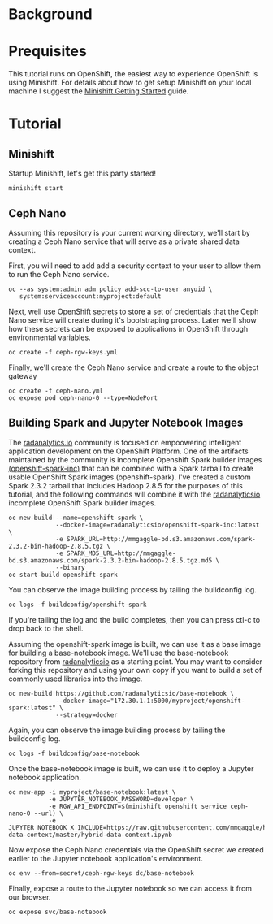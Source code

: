 # Background


# Prequisites

This tutorial runs on OpenShift, the easiest way to experience OpenShift is
using Minishift. For details about how to get setup Minishift on your local
machine I suggest the [Minishift Getting Started](https://docs.okd.io/latest/minishift/getting-started/installing.html) guide.

# Tutorial

## Minishift

Startup Minishift, let's get this party started!

```
minishift start
```

## Ceph Nano

Assuming this repository is your current working directory, we'll start by creating a Ceph Nano service that will serve as a private shared data context.

First, you will need to add add a security context to your user to allow them to run the Ceph Nano service.

```
oc --as system:admin adm policy add-scc-to-user anyuid \
   system:serviceaccount:myproject:default
```

Next, well use OpenShift [secrets](https://docs.openshift.com/container-platform/3.10/dev_guide/secrets.html) to store a set of credentials that the Ceph Nano service will create during it's bootstraping process. Later we'll show how these secrets can be exposed to applications in OpenShift through environmental variables.

```
oc create -f ceph-rgw-keys.yml
```

Finally, we'll create the Ceph Nano service and create a route to the object gateway

```
oc create -f ceph-nano.yml
oc expose pod ceph-nano-0 --type=NodePort
```

## Building Spark and Jupyter Notebook Images

The [radanalytics.io](https://radanalytics.io) community is focused on empoowering intelligent application development on the OpenShift Platform. One of the artifacts maintained by the community is incomplete Openshift Spark builder images [(openshift-spark-inc)](https://hub.docker.com/r/radanalyticsio/openshift-spark-inc/) that can be combined with a Spark tarball to create usable OpenShift Spark images (openshift-spark). I've created a custom Spark 2.3.2 tarball that includes Hadoop 2.8.5 for the purposes of this tutorial, and the following commands will combine it with the [radanalyticsio](https://radanalytics.io) incomplete OpenShift Spark builder images.

```
oc new-build --name=openshift-spark \
             --docker-image=radanalyticsio/openshift-spark-inc:latest \
             -e SPARK_URL=http://mmgaggle-bd.s3.amazonaws.com/spark-2.3.2-bin-hadoop-2.8.5.tgz \
             -e SPARK_MD5_URL=http://mmgaggle-bd.s3.amazonaws.com/spark-2.3.2-bin-hadoop-2.8.5.tgz.md5 \
             --binary
oc start-build openshift-spark
```

You can observe the image building process by tailing the buildconfig log.

```
oc logs -f buildconfig/openshift-spark
```

If you're tailing the log and the build completes, then you can press ctl-c to drop back to the shell.

Assuming the openshift-spark image is built, we can use it as a base image for building a base-notebook image. We'll use the base-notebook repository from [radanalyticsio](https://radanalytics.io) as a starting point. You may want to consider forking this repository and using your own copy if you want to build a set of commonly used libraries into the image.

```
oc new-build https://github.com/radanalyticsio/base-notebook \
             --docker-image="172.30.1.1:5000/myproject/openshift-spark:latest" \
             --strategy=docker
```

Again, you can observe the image building process by tailing the buildconfig log.

```
oc logs -f buildconfig/base-notebook
```

Once the base-notebook image is built, we can use it to deploy a Jupyter notebook application.

```
oc new-app -i myproject/base-notebook:latest \
           -e JUPYTER_NOTEBOOK_PASSWORD=developer \
           -e RGW_API_ENDPOINT=$(minishift openshift service ceph-nano-0 --url) \
           -e JUPYTER_NOTEBOOK_X_INCLUDE=https://raw.githubusercontent.com/mmgaggle/hybrid-data-context/master/hybrid-data-context.ipynb
```

Now expose the Ceph Nano credentials via the OpenShift secret we created earlier to the Jupyter notebook application's environment.

```
oc env --from=secret/ceph-rgw-keys dc/base-notebook
```

Finally, expose a route to the Jupyter notebook so we can access it from our browser.

```
oc expose svc/base-notebook
```



